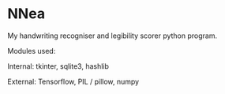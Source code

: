 # NNea
My handwriting recogniser and legibility scorer python program.


Modules used:

Internal:
tkinter,
sqlite3,
hashlib

External:
Tensorflow,
PIL / pillow,
numpy

